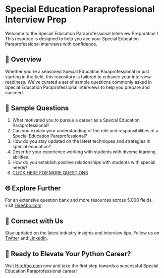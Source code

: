 # Special Education Paraprofessional Interview Prep

Welcome to the Special Education Paraprofessional Interview Preparation ! This resource is designed to help you ace your Special Education Paraprofessional interviews with confidence.

## 🚀 Overview

Whether you're a seasoned Special Education Paraprofessional or just starting in the field, this repository is tailored to enhance your interview readiness. We've curated a set of sample questions commonly asked in Special Education Paraprofessional interviews to help you prepare and succeed.

## 📝 Sample Questions

1. What motivated you to pursue a career as a Special Education Paraprofessional?
2. Can you explain your understanding of the role and responsibilities of a Special Education Paraprofessional?
3. How do you stay updated on the latest techniques and strategies in special education?
4. Describe your experience working with students with diverse learning abilities.
5. How do you establish positive relationships with students with special needs?
6. [CLICK HERE FOR MORE QUESTIONS](https://hireabo.com/job/4_3_5/Special%20Education%20Paraprofessional)

## 🌐 Explore Further

For an extensive question bank and more resources across 5,000 fields, visit [HireAbo.com](https://www.hireabo.com).

## 📱 Connect with Us

Stay updated on the latest industry insights and interview tips. Follow us on [Twitter](https://twitter.com/hireabo) and [LinkedIn](https://www.linkedin.com/in/hire-abo-3609972a8/).

## 🚀 Ready to Elevate Your Python Career?

Visit [HireAbo.com](https://www.hireabo.com) now and take the first step towards a successful Special Education Paraprofessional career!